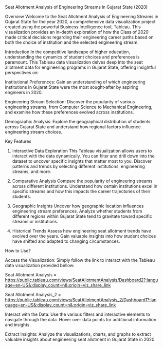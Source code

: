 Seat Allotment Analysis of Engineering Streams in Gujarat State (2020)


Overview
Welcome to the Seat Allotment Analysis of Engineering Streams in Gujarat State for the year 2020, a comprehensive data visualization project created using the powerful Business Intelligence tool, Tableau. This visualization provides an in-depth exploration of how the Class of 2020 made critical decisions regarding their engineering career paths based on both the choice of institution and the selected engineering stream.

Introduction
In the competitive landscape of higher education, understanding the dynamics of student choices and preferences is paramount. This Tableau data visualization delves deep into the seat allotment data for engineering programs in Gujarat State, offering insightful perspectives on:

Institutional Preferences: Gain an understanding of which engineering institutions in Gujarat State were the most sought-after by aspiring engineers in 2020.

Engineering Stream Selection: Discover the popularity of various engineering streams, from Computer Science to Mechanical Engineering, and examine how these preferences evolved across institutions.

Demographic Analysis: Explore the geographical distribution of students across Gujarat State and understand how regional factors influence engineering stream choices.


Key Features

1. Interactive Data Exploration
This Tableau visualization allows users to interact with the data dynamically. You can filter and drill down into the dataset to uncover specific insights that matter most to you. Discover patterns and trends by selecting different institutions, engineering streams, and more.

2. Comparative Analysis
Compare the popularity of engineering streams across different institutions. Understand how certain institutions excel in specific streams and how this impacts the career trajectories of their students.

3. Geographic Insights
Uncover how geographic location influences engineering stream preferences. Analyze whether students from different regions within Gujarat State tend to gravitate toward specific streams or institutions.

4. Historical Trends
Assess how engineering seat allotment trends have evolved over the years. Gain valuable insights into how student choices have shifted and adapted to changing circumstances.


How to Use?

Access the Visualization: Simply follow the link to interact with the Tableau data visualization provided bellow:

Seat Allotment Analysis = https://public.tableau.com/views/SeatAllotmentAnalysis/Dashboard2?:language=en-US&:display_count=n&:origin=viz_share_link

Seat Allotment Analysis_2 = https://public.tableau.com/views/SeatAllotmentAnalysis_2/Dashboard1?:language=en-US&:display_count=n&:origin=viz_share_link

Interact with the Data: Use the various filters and interactive elements to navigate through the data. Hover over data points for additional information and insights.

Extract Insights: Analyze the visualizations, charts, and graphs to extract valuable insights about engineering seat allotment in Gujarat State in 2020.
